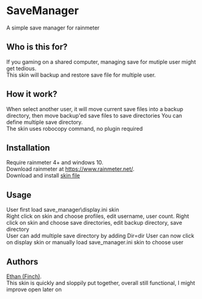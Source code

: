 # SaveManager
A simple save manager for rainmeter

## Who is this for?  
If you gaming on a shared computer, managing save for mutiple user might get tedious.  
This skin will backup and restore save file for multiple user.  

## How it work?
When select another user, it will move current save files into a backup directory, then move backup'ed save files to save directories
You can define multiple save directory.  
The skin uses robocopy command, no plugin required

## Installation
Require rainmeter 4+ and windows 10.  
Download rainmeter at https://www.rainmeter.net/.  
Download and install [skin file](https://github.com/callmeEthan/SaveManager/releases/download/v0.5/SaveManager_v0.5.rmskin)

## Usage
User first load save_manager\display.ini skin  
Right click on skin and choose profiles, edit username, user count.
Right click on skin and choose save directories, edit backup directory, save directory  
User can add multiple save directory by adding Dir<number>=dir
User can now click on display skin or manually load save_manager.ini skin to choose user

## Authors
[Ethan (Finch)](https://github.com/callmeEthan).  
This skin is quickly and sloppily put together, overall still functional, I might improve open later on
